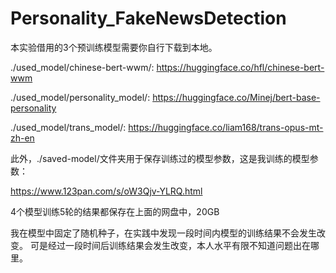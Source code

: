# Personality_FakeNewsDetection
 
本实验借用的3个预训练模型需要你自行下载到本地。

./used_model/chinese-bert-wwm/: https://huggingface.co/hfl/chinese-bert-wwm

./used_model/personality_model/: https://huggingface.co/Minej/bert-base-personality

./used_model/trans_model/: https://huggingface.co/liam168/trans-opus-mt-zh-en

此外，./saved-model/文件夹用于保存训练过的模型参数，这是我训练的模型参数：

https://www.123pan.com/s/oW3Qjv-YLRQ.html

4个模型训练5轮的结果都保存在上面的网盘中，20GB

我在模型中固定了随机种子，在实践中发现一段时间内模型的训练结果不会发生改变。
可是经过一段时间后训练结果会发生改变，本人水平有限不知道问题出在哪里。

